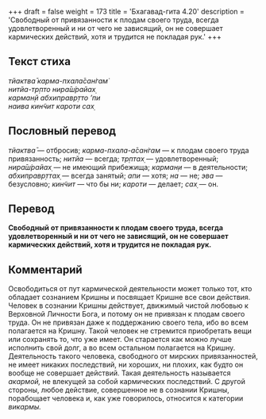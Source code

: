 +++
draft = false
weight = 173
title = 'Бхагавад-гита 4.20'
description = 'Свободный от привязанности к плодам своего труда, всегда удовлетворенный и ни от чего не зависящий, он не совершает кармических действий, хотя и трудится не покладая рук.'
+++

## Текст стиха

_тйактва̄ карма-пхала̄сан̇гам̇  
нитйа-тр̣пто нира̄ш́райах̣  
карман̣й абхиправр̣тто ’пи  
наива кин̃чит кароти сах̣_

## Пословный перевод

_тйактва̄_ — отбросив; _карма_\-_пхала_\-_а̄сан̇гам_ — к плодам своего труда привязанность; _нитйа_ — всегда; _тр̣птах̣_ — удовлетворенный; _нира̄ш́райах̣_ — не имеющий прибежища; _карман̣и_ — в деятельности; _абхиправр̣ттах̣_ — всегда занятый; _апи_ — хотя; _на_ — не; _эва_ — безусловно; _кин̃чит_ — что бы ни; _кароти_ — делает; _сах̣_ — он.

## Перевод

**Свободный от привязанности к плодам своего труда, всегда удовлетворенный и ни от чего не зависящий, он не совершает кармических действий, хотя и трудится не покладая рук.**

## Комментарий

Освободиться от пут кармической деятельности может только тот, кто обладает сознанием Кришны и посвящает Кришне все свои действия. Человек в сознании Кришны действует, движимый чистой любовью к Верховной Личности Бога, и потому он не привязан к плодам своего труда. Он не привязан даже к поддержанию своего тела, ибо во всем полагается на Кришну. Такой человек не стремится приобретать вещи или сохранять то, что уже имеет. Он старается как можно лучше исполнить свой долг, а во всем остальном полагается на Кришну. Деятельность такого человека, свободного от мирских привязанностей, не имеет никаких последствий, ни хороших, ни плохих, как будто он вообще не совершает действий. Такая деятельность называется _акармой,_ не влекущей за собой кармических последствий. С другой стороны, любое действие, совершенное не в сознании Кришны, порабощает человека и, как уже говорилось, относится к категории _викармы._
